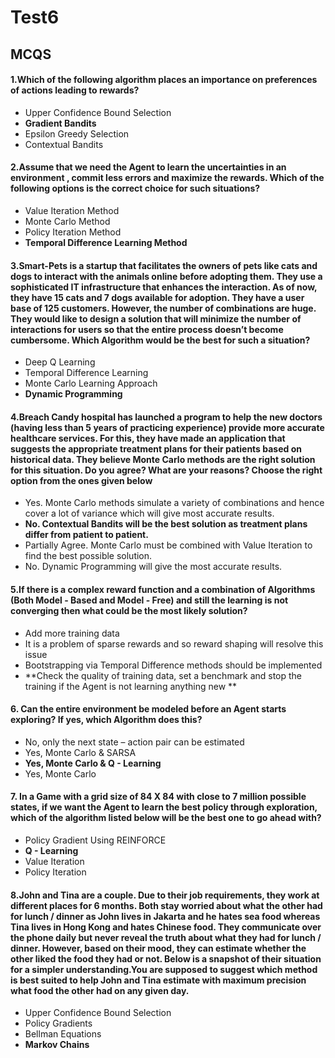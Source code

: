 # Test6

<a id="1"></a>
## MCQS

#### 1.Which of the following algorithm places an importance on preferences of actions leading to rewards?
- Upper Confidence Bound Selection
- **Gradient Bandits**
- Epsilon Greedy Selection
- Contextual Bandits 


#### 2.Assume that we need the Agent to learn the uncertainties in an environment , commit less errors and maximize the rewards. Which of the following options is the correct choice for such situations?
- Value Iteration Method
- Monte Carlo Method
- Policy Iteration Method
- **Temporal Difference Learning Method**

#### 3.Smart-Pets is a startup that facilitates the owners of pets like cats and dogs to interact with the animals online before adopting them. They use a sophisticated IT infrastructure that enhances the interaction. As of now, they have 15 cats and 7 dogs available for adoption. They have a user base of 125 customers. However, the number of combinations are  huge. They would like to design a solution that will minimize the number of interactions for users so that the entire process doesn’t become cumbersome. Which Algorithm would be the best for such a situation? 

- Deep Q Learning 
- Temporal Difference Learning
- Monte Carlo Learning Approach
- **Dynamic Programming**

#### 4.Breach Candy hospital has launched a program to help the new doctors (having less than 5 years of practicing experience) provide more accurate healthcare services. For this, they have made an application that suggests the appropriate treatment plans for their patients based on historical data. They believe Monte Carlo methods are the right solution for this situation. Do you agree? What are your reasons? Choose the right option from the ones given below
- Yes. Monte Carlo methods simulate a variety of combinations and hence cover a lot of variance which will give most accurate results.
- **No. Contextual Bandits will be the best solution as treatment plans differ from patient to patient.**
- Partially Agree. Monte Carlo must be combined with Value Iteration to find the best possible solution.
- No. Dynamic Programming will give the most accurate results.

#### 5.If there is a complex reward function and a combination of Algorithms (Both Model - Based and Model -  Free) and still the learning is not converging then what could be the most likely solution?
- Add more training data 
- It is a problem of sparse rewards and so reward shaping will resolve this issue
- Bootstrapping via Temporal Difference methods should be implemented 
- **Check the quality of training data, set a benchmark and stop the training if the Agent is not learning anything new **

#### 6. Can the entire environment be modeled before an Agent starts exploring? If yes, which Algorithm does this?
- No, only the next state – action pair can be estimated
- Yes, Monte Carlo &  SARSA 
- **Yes, Monte Carlo & Q - Learning**
- Yes, Monte Carlo

#### 7. In a Game with a grid size of 84 X 84 with close to 7 million possible states, if we want the Agent to learn the best policy through exploration, which of the algorithm listed below will be the best one to go ahead with?
- Policy Gradient Using REINFORCE
- **Q - Learning**
- Value Iteration
- Policy Iteration

#### 8.John and Tina are a couple. Due to their job requirements, they work at different places for 6 months. Both stay worried about what the other had for lunch / dinner as John lives in Jakarta and he hates sea food whereas Tina lives in Hong Kong and hates Chinese food. They communicate over the phone daily but never reveal the truth about what they had for lunch / dinner. However, based on their mood, they can estimate whether the other liked the food they had or not. Below is a snapshot of their situation for a simpler understanding.You are supposed to suggest which method is best suited to help John and Tina estimate with maximum precision what food the other had on any given day.
- Upper Confidence Bound Selection
- Policy Gradients
- Bellman Equations
- **Markov Chains**



